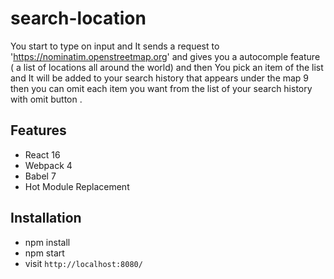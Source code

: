 # search-location

You start to type on input and It sends a request to 'https://nominatim.openstreetmap.org' and gives you a autocomple feature ( a list of locations all around the world) and then You pick an item of the list and It will be added to your search history that appears under the map 9 then you can omit each item you want from the list of your search history with omit button .

## Features

- React 16
- Webpack 4
- Babel 7
- Hot Module Replacement

## Installation

- npm install
- npm start
- visit `http://localhost:8080/`
